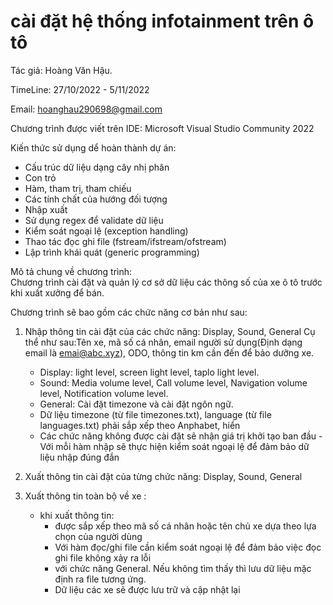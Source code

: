 # cài đặt hệ thống infotainment trên ô tô
Tác giả: Hoàng Văn Hậu.

TimeLine: 27/10/2022 - 5/11/2022

Email: hoanghau290698@gmail.com

Chương trình được viết trên IDE: Microsoft Visual Studio Community 2022

 Kiến thức sử dụng dể hoàn thành dự án:
 
- Cấu trúc dữ liệu dạng cây nhị phân
- Con trỏ 
- Hàm, tham trị, tham chiếu
- Các tính chất của hướng đối tượng
- Nhập xuất
- Sử dụng regex để validate dữ liệu
- Kiểm soát ngoại lệ (exception handling)
- Thao tác đọc ghi file (fstream/ifstream/ofstream)
- Lập trình khái quát (generic programming)


Mô tả chung về chương trình:	
	Chương trình cài đặt và quản lý cơ sở dữ liệu các thông số của xe ô tô trước khi xuất xưởng để bán.
	
Chương trình sẽ bao gồm các chức năng cơ bản như sau:
	
1. Nhập thông tin cài đặt của các chức năng: Display, Sound, General
	Cụ thể như sau:Tên xe, mã số cá nhân, email người sử dụng(Định dạng email là emai@abc.xyz), ODO, thông tin km cần đến để bảo dưỡng xe.
	
  	- Display: light level, screen light level, taplo light level.
 	- Sound: Media volume level, Call volume level, Navigation volume level, Notification volume level.
  	- General: Cài đặt timezone và cài đặt ngôn ngữ.
	- Dữ liệu timezone (từ file timezones.txt), language (từ file languages.txt) phải sắp xếp theo Anphabet, hiển 
	- Các chức năng không được cài đặt sẽ nhận giá trị khởi tạo ban đầu
	-Với mỗi hàm nhập sẽ thực hiện kiểm soát ngoại lệ để đảm bảo dữ liệu nhập đúng đắn
	
2. Xuất thông tin cài đặt của từng chức năng: Display, Sound, General
	
3. Xuất thông tin toàn bộ về xe :
	+ khi xuất thông tin: 
		- được sắp xếp theo mã số cá nhân hoặc tên chủ xe dựa theo lựa chọn của người dùng  
		- Với hàm đọc/ghi file cần kiểm soát ngoại lệ để đảm bảo việc đọc ghi file không xảy ra lỗi
		- với chức năng General. Nếu không tìm thấy thì lưu dữ liệu mặc định ra file tương ứng.
		- Dữ liệu các xe sẽ được lưu trữ và cập nhật lại
